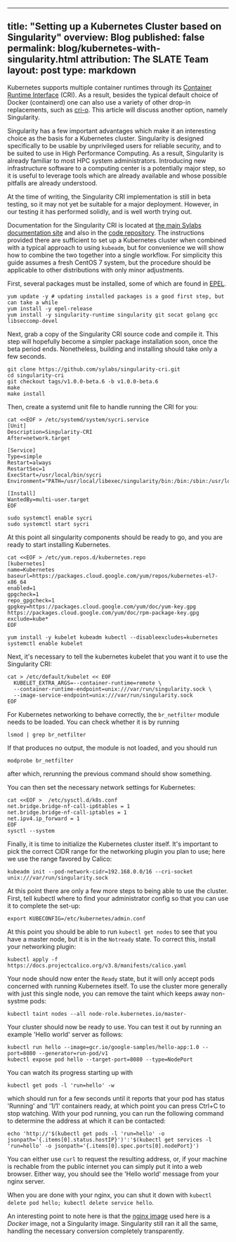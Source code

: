 ---
 title: "Setting up a Kubernetes Cluster based on Singularity"
 overview: Blog
 published: false
 permalink: blog/kubernetes-with-singularity.html
 attribution: The SLATE Team
 layout: post
 type: markdown
 ---

Kubernetes supports multiple container runtimes through its [Container Runtime Interface](https://kubernetes.io/blog/2016/12/container-runtime-interface-cri-in-kubernetes/) (CRI). As a result, besides the typical default choice of Docker (containerd) one can also use a variety of other drop-in replacements, such as [cri-o](https://cri-o.io). This article will discuss another option, namely Singularity. 

Singularity has a few important advantages which make it an interesting choice as the basis for a Kubernetes cluster. Singularity is designed specifically to be usable by unprivileged users for reliable security, and to be suited to use in High Performance Computing. As a result, Singularity is already familiar to most HPC system administrators. Introducing new infrastructure software to a computing center is a potentially major step, so it is useful to leverage tools which are already available and whose possible pitfalls are already understood. 

At the time of writing, the Singularity CRI implementation is still in beta testing, so it may not yet be suitable for a major deployment. However, in our testing it has performed solidly, and is well worth trying out. 

Documentation for the Singularity CRI is located at [the main Sylabs documentation site](https://sylabs.io/guides/cri/1.0/user-guide/installation.html) and also in the [code repository](https://github.com/sylabs/singularity-cri). The instructions provided there are sufficient to set up a Kubernetes cluster when combined with a typical approach to using `kubeadm`, but for convenience we will show how to combine the two together into a single workflow. For simplicity this guide assumes a fresh CentOS 7 system, but the procedure should be applicable to other distributions with only minor adjustments. 

First, several packages must be installed, some of which are found in [EPEL](https://fedoraproject.org/wiki/EPEL). 

	yum update -y # updating installed packages is a good first step, but can take a while
	yum install -y epel-release
	yum install -y singularity-runtime singularity git socat golang gcc libseccomp-devel

Next, grab a copy of the Singularity CRI source code and compile it. This step will hopefully become a simpler package installation soon, once the beta period ends. Nonetheless, building and installing should take only a few seconds. 

	git clone https://github.com/sylabs/singularity-cri.git
	cd singularity-cri
	git checkout tags/v1.0.0-beta.6 -b v1.0.0-beta.6
	make
	make install

Then, create a systemd unit file to handle running the CRI for you:

	cat <<EOF > /etc/systemd/system/sycri.service
	[Unit]
	Description=Singularity-CRI
	After=network.target
	
	[Service]
	Type=simple
	Restart=always
	RestartSec=1
	ExecStart=/usr/local/bin/sycri
	Environment="PATH=/usr/local/libexec/singularity/bin:/bin:/sbin:/usr/local/sbin:/usr/local/bin:/usr/sbin:/usr/bin"
	
	[Install]
	WantedBy=multi-user.target
	EOF
	
	sudo systemctl enable sycri
	sudo systemctl start sycri

At this point all singularity components should be ready to go, and you are ready to start installing Kubernetes. 

	cat <<EOF > /etc/yum.repos.d/kubernetes.repo
	[kubernetes]
	name=Kubernetes
	baseurl=https://packages.cloud.google.com/yum/repos/kubernetes-el7-x86_64
	enabled=1
	gpgcheck=1
	repo_gpgcheck=1
	gpgkey=https://packages.cloud.google.com/yum/doc/yum-key.gpg	 https://packages.cloud.google.com/yum/doc/rpm-package-key.gpg
	exclude=kube*
	EOF

	yum install -y kubelet kubeadm kubectl --disableexcludes=kubernetes
	systemctl enable kubelet

Next, it's necessary to tell the kubernetes kubelet that you want it to use the Singularity CRI:

	cat > /etc/default/kubelet << EOF
	  KUBELET_EXTRA_ARGS=--container-runtime=remote \
	  --container-runtime-endpoint=unix:///var/run/singularity.sock \
	  --image-service-endpoint=unix:///var/run/singularity.sock
	EOF

For Kubernetes networking to behave correctly, the `br_netfilter` module needs to be loaded. You can check whether it is by running

	lsmod | grep br_netfilter

If that produces no output, the module is not loaded, and you should run

	modprobe br_netfilter

after which, rerunning the previous command should show something. 

You can then set the necessary network settings for Kubernetes:

	cat <<EOF >  /etc/sysctl.d/k8s.conf
	net.bridge.bridge-nf-call-ip6tables = 1
	net.bridge.bridge-nf-call-iptables = 1
	net.ipv4.ip_forward = 1
	EOF
	sysctl --system

Finally, it is time to initialize the Kubernetes cluster itself. It's important to pick the correct CIDR range for the networking plugin you plan to use; here we use the range favored by Calico:

	kubeadm init --pod-network-cidr=192.168.0.0/16 --cri-socket unix:///var/run/singularity.sock

At this point there are only a few more steps to being able to use the cluster. First, tell kubectl where to find your administrator config so that you can use it to complete the set-up:

	export KUBECONFIG=/etc/kubernetes/admin.conf

At this point you should be able to run `kubectl get nodes` to see that you have a master node, but it is in the `Notready` state. To correct this, install your networking plugin:

	kubectl apply -f https://docs.projectcalico.org/v3.8/manifests/calico.yaml

Your node should now enter the `Ready` state, but it will only accept pods concerned with running Kubernetes itself. To use the cluster more generally with just this single node, you can remove the taint which keeps away non-systme pods:

	kubectl taint nodes --all node-role.kubernetes.io/master-

Your cluster should now be ready to use. You can test it out by running an example 'Hello world' server as follows:

	kubectl run hello --image=gcr.io/google-samples/hello-app:1.0 --port=8080 --generator=run-pod/v1
	kubectl expose pod hello --target-port=8080 --type=NodePort

You can watch its progress starting up with

	kubectl get pods -l 'run=hello' -w

which should run for a few seconds until it reports that your pod has status 'Running' and '1/1' containers ready, at which point you can press Ctrl+C to stop watching. With your pod running, you can run the following command to determine the address at which it can be contacted:

	echo 'http://'$(kubectl get pods -l 'run=hello' -o jsonpath='{.items[0].status.hostIP}')':'$(kubectl get services -l 'run=hello' -o jsonpath='{.items[0].spec.ports[0].nodePort}')

You can either use `curl` to request the resulting address, or, if your machine is rechable from the public internet you can simply put it into a web browser. Either way, you should see the 'Hello world' message from your nginx server. 

When you are done with your nginx, you can shut it down with `kubectl delete pod hello; kubectl delete service hello`. 

An interesting point to note here is that the [nginx image](https://hub.docker.com/_/nginx) used here is a *Docker* image, not a Singularity image. Singularity still ran it all the same, handling the necessary conversion completely transparently. 